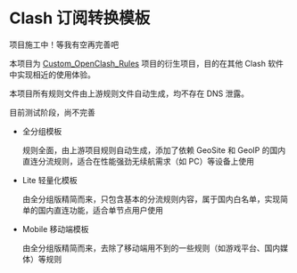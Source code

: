 # Clash 订阅转换模板


项目施工中！等我有空再完善吧

本项目为 [Custom_OpenClash_Rules](https://github.com/Aethersailor/Custom_OpenClash_Rules) 项目的衍生项目，目的在其他 Clash 软件中实现相近的使用体验。

本项目所有规则文件由上游规则文件自动生成，均不存在 DNS 泄露。

目前测试阶段，尚不完善

- 全分组模板  

  规则全面，由上游项目规则自动生成，添加了依赖 GeoSite 和 GeoIP 的国内直连分流规则，适合在性能强劲无续航需求（如 PC）等设备上使用
  
  
- Lite 轻量化模板  
  
  由全分组版精简而来，只包含基本的分流规则内容，属于国内白名单，实现简单的国内直连功能，适合单节点用户使用
  
  
- Mobile 移动端模板  
  
  由全分组版精简而来，去除了移动端用不到的一些规则（如游戏平台、国内媒体）等规则
